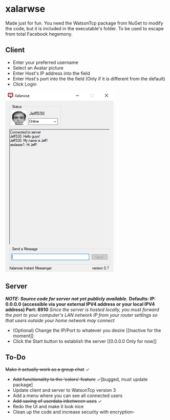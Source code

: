 # xalarwse
Made just for fun. You need the WatsonTcp package from NuGet to modify the code, but it is included in the executable's folder.
To be used to escape from total Facebook hegemony.

## Client
- Enter your preferred username
- Select an Avatar picture
- Enter Host's IP address into the field
- Enter Host's port into the the field (Only if it is different from the default)
- Click Login

![Preview](preview2.png)

## Server
***NOTE: Source code for server not yet publicly available.***
**Defaults: IP: 0.0.0.0 (accessible via your external IPV4 address or your local IPV4 address) Port: 8910**
*Since the server is hosted locally, you must forward the port to your computer's LAN network IP from your router settings so that users outside your home network may connect*

- (Optional) Change the IP/Port to whatever you desire [\[Inactive for the moment]\]
- Click the Start button to establish the server [\[0.0.0.0 Only for now]\]

## To-Do
~~Make it actually work as a group chat~~ ✓
- ~~Add functionality to the 'colors' feature~~ ✓\[bugged, must update package\]
- Update client and server to WatsonTcp version 3
- Add a menu where you can see all connected users
- ~~Add saving of userdata inbetween uses~~ ✓
- Redo the UI and make it look nice
- Clean up the code and increase security with encryption-
